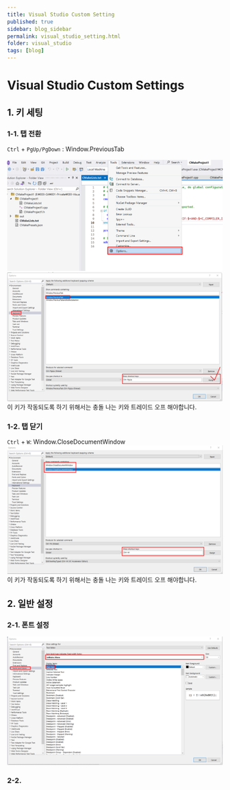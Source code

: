 ```yaml
---
title: Visual Studio Custom Setting
published: true
sidebar: blog_sidebar
permalink: visual_studio_setting.html
folder: visual_studio
tags: [blog]
---
```


# Visual Studio Custom Settings

## 1. 키 세팅
### 1-1. 탭 전환  
`Ctrl` + `PgUp/PgDown` : Window.PreviousTab<br>  
![vs_option.png](../../../images/ide/vs_option.png)
![vs_option.png](../../../images/ide/vs_option2.png)
이 키가 작동되도록 하기 위해서는 충돌 나는 키와 트레이드 오프 해야합니다.

### 1-2. 탭 닫기
`Ctrl` + `W`: Window.CloseDocumentWindow
![vs_key_setting_1.png](../../../images/ide/vs_key_setting_1.png)
이 키가 작동되도록 하기 위해서는 충돌 나는 키와 트레이드 오프 해야합니다.


## 2. 일반 설정
### 2-1. 폰트 설정
![vs_font.png](../../../images/ide/vs_font.png)  

### 2-2.  
